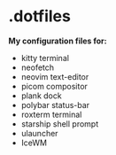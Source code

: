 # .dotfiles
**My configuration files for:**
- kitty terminal
- neofetch
- neovim text-editor
- picom compositor
- plank dock
- polybar status-bar
- roxterm terminal
- starship shell prompt
- ulauncher
- IceWM
